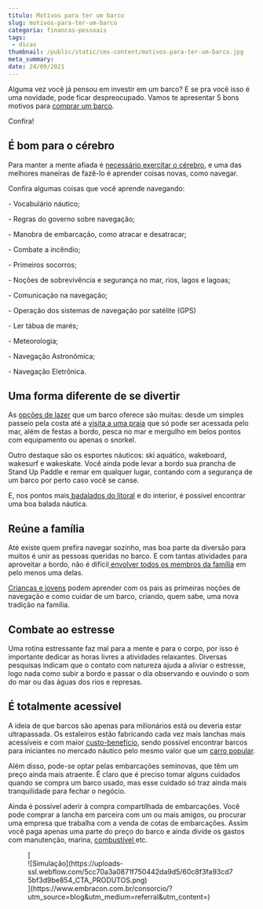 ```yaml
---
titulo: Motivos para ter um barco
slug: motivos-para-ter-um-barco
categoria: financas-pessoais
tags:
 - dicas
thumbnail: /public/static/cms-content/motivos-para-ter-um-barco.jpg
meta_summary: 
date: 24/09/2021
---
```

Alguma vez você já pensou em investir em um barco? E se pra você isso é uma novidade, pode ficar despreocupado. Vamos te apresentar 5 bons motivos para [comprar um barco](https://www.embracon.com.br/blog/como-diminuir-o-impulso-de-comprar).

Confira!

É bom para o cérebro 
---------------------

Para manter a mente afiada é [necessário exercitar o cérebro](https://www.embracon.com.br/blog/educacao-gasto-ou-investimento), e uma das melhores maneiras de fazê-lo é aprender coisas novas, como navegar.

Confira algumas coisas que você aprende navegando:

\- Vocabulário náutico;

\- Regras do governo sobre navegação;

\- Manobra de embarcação, como atracar e desatracar;

\- Combate a incêndio;

\- Primeiros socorros;

\- Noções de sobrevivência e segurança no mar, rios, lagos e lagoas;

\- Comunicação na navegação;

\- Operação dos sistemas de navegação por satélite (GPS)

\- Ler tábua de marés;

\- Meteorologia;

\- Navegação Astronômica;

\- Navegação Eletrônica.

Uma forma diferente de se divertir 
-----------------------------------

As [opções de lazer](https://www.embracon.com.br/blog/o-que-nao-pode-faltar-na-area-externa-da-casa-para-garantir-o-lazer-da-familia) que um barco oferece são muitas: desde um simples passeio pela costa até a [visita a uma praia](https://www.embracon.com.br/blog/como-escolher-uma-casa-de-praia-perfeita) que só pode ser acessada pelo mar, além de festas a bordo, pesca no mar e mergulho em belos pontos com equipamento ou apenas o snorkel.

Outro destaque são os esportes náuticos: ski aquático, wakeboard, wakesurf e wakeskate. Você ainda pode levar a bordo sua prancha de Stand Up Paddle e remar em qualquer lugar, contando com a segurança de um barco por perto caso você se canse.

E, nos pontos mais[ badalados do litoral](https://www.embracon.com.br/blog/conheca-as-sete-melhores-praias-de-ilhabela) e do interior, é possível encontrar uma boa balada náutica.

Reúne a família 
----------------

Até existe quem prefira navegar sozinho, mas boa parte da diversão para muitos é unir as pessoas queridas no barco. E com tantas atividades para aproveitar a bordo, não é difícil[ envolver todos os membros da família](https://www.embracon.com.br/blog/viagem-em-familia-4-dicas-para-agradar-a-todos) em pelo menos uma delas.

[Crianças e jovens](https://www.embracon.com.br/blog/envolva-seus-filhos-nas-financas-da-familia) podem aprender com os pais as primeiras noções de navegação e como cuidar de um barco, criando, quem sabe, uma nova tradição na família.

Combate ao estresse 
--------------------

Uma rotina estressante faz mal para a mente e para o corpo, por isso é importante dedicar as horas livres a atividades relaxantes. Diversas pesquisas indicam que o contato com natureza ajuda a aliviar o estresse, logo nada como subir a bordo e passar o dia observando e ouvindo o som do mar ou das águas dos rios e represas.

É totalmente acessível 
-----------------------

A ideia de que barcos são apenas para milionários está ou deveria estar ultrapassada. Os estaleiros estão fabricando cada vez mais lanchas mais acessíveis e com maior [custo-benefício](https://www.embracon.com.br/blog/como-calcular-o-seu-custo-de-vida), sendo possível encontrar barcos para iniciantes no mercado náutico pelo mesmo valor que um [carro popular](https://www.embracon.com.br/blog/comprar-carro-usado-com-a-carta-de-credito-do-consorcio).

Além disso, pode-se optar pelas embarcações seminovas, que têm um preço ainda mais atraente. É claro que é preciso tomar alguns cuidados quando se compra um barco usado, mas esse cuidado só traz ainda mais tranquilidade para fechar o negócio.

Ainda é possível aderir à compra compartilhada de embarcações. Você pode comprar a lancha em parceira com um ou mais amigos, ou procurar uma empresa que trabalha com a venda de cotas de embarcações. Assim você paga apenas uma parte do preço do barco e ainda divide os gastos com manutenção, marina, [combustível ](https://www.embracon.com.br/blog/como-economizar-em-tempos-de-gasolina-tao-cara)etc.

<figure class="w-richtext-figure-type-image w-richtext-align-center">[<div>![Simulação](https://uploads-ssl.webflow.com/5cc70a3a0871f750442da9d5/60c8f3fa93cd75bf3d9be854_CTA_PRODUTOS.png)</div>](https://www.embracon.com.br/consorcio/?utm_source=blog&utm_medium=referral&utm_content=)</figure>
